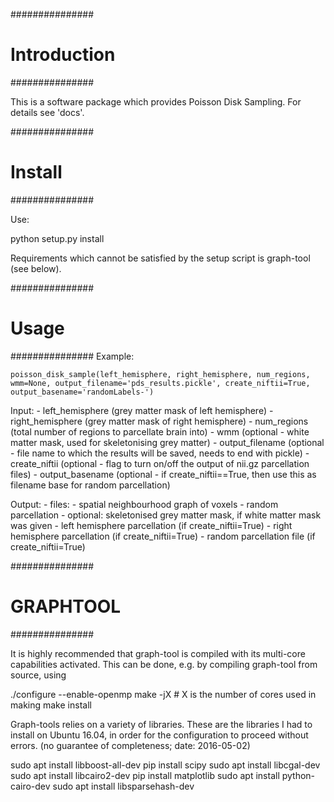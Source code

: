 ###############
# Introduction
###############

This is a software package which provides Poisson Disk Sampling. For details see 'docs'.

###############
# Install
###############

Use:

python setup.py install

Requirements which cannot be satisfied by the setup script is graph-tool (see below).

###############
# Usage
###############
Example:
    
    poisson_disk_sample(left_hemisphere, right_hemisphere, num_regions, wmm=None, output_filename='pds_results.pickle', create_niftii=True, output_basename='randomLabels-')

Input:
    - left_hemisphere (grey matter mask of left hemisphere)
    - right_hemisphere (grey matter mask of right hemisphere)
    - num_regions (total number of regions to parcellate brain into)
    - wmm (optional - white matter mask, used for skeletonising grey matter)
    - output_filename (optional - file name to which the results will be saved, needs to end with pickle)
    - create_niftii (optional - flag to turn on/off the output of nii.gz parcellation files)
    - output_basename (optional - if create_niftii==True, then use this as filename base for random parcellation)

Output:
    - files:
        - spatial neighbourhood graph of voxels
        - random parcellation
        - optional: skeletonised grey matter mask, if white matter mask was given
        - left hemisphere parcellation (if create_niftii=True)
        - right hemisphere parcellation (if create_niftii=True)
        - random parcellation file (if create_niftii=True)

###############
# GRAPHTOOL
###############

It is highly recommended that graph-tool is compiled with its multi-core capabilities activated. This can be done, e.g. by compiling graph-tool from source, using 

./configure --enable-openmp
make -jX  # X is the number of cores used in making
make install

Graph-tools relies on a variety of libraries. These are the libraries I had to install on Ubuntu 16.04, in order for the configuration to proceed without errors. (no guarantee of completeness; date: 2016-05-02)

sudo apt install libboost-all-dev
pip install scipy
sudo apt install libcgal-dev
sudo apt install libcairo2-dev
pip install matplotlib
sudo apt install python-cairo-dev
sudo apt install libsparsehash-dev
